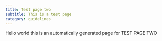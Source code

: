 ```yaml
---
title: Test page two
subtitle: This is a test page
category: guidelines
---
```


Hello world this is an automatically generated page for TEST PAGE TWO
